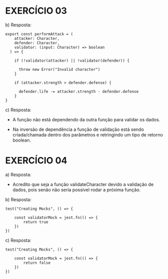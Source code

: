 # EXERCÍCIO 03


b) Resposta:
````
export const performAttack = (
    attacker: Character,
    defender: Character,
    validator: (input: Character) => boolean
  ) => {
      
    if (!validator(attacker) || !validator(defender)) {

      throw new Error("Invalid character")
    }
  
    if (attacker.strength > defender.defense) {

      defender.life -= attacker.strength - defender.defense
    }
}
````

c) Resposta:
- A função não está  dependendo da outra função para validar
 os dados.

- Na inversão de dependência a função 
 de validação está sendo criada/chamada dentro dos 
 parâmetros e retringindo um tipo de retorno boolean.



# EXERCÍCIO 04
 
a) Resposta:
- Acredito que seja a função validateCharacter devido a validação de dados, pois senão não seria possível rodar a próxima função.


b) Resposta:
````
test("Creating Mocks", () => {

    const validatorMock = jest.fn(() => {
		return true
	})
})
````

c) Resposta:
````
test("Creating Mocks", () => {

    const validatorMock = jest.fn(() => {
		return false
	})
})
````